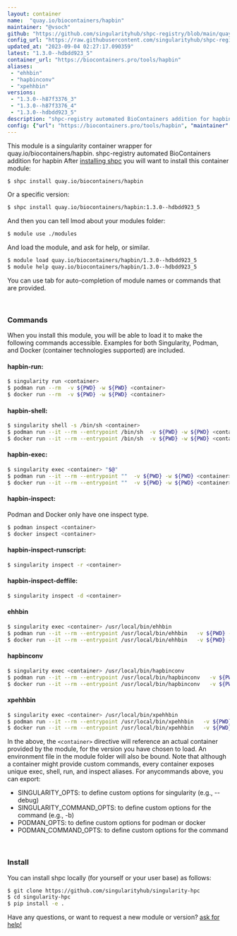 ```yaml
---
layout: container
name:  "quay.io/biocontainers/hapbin"
maintainer: "@vsoch"
github: "https://github.com/singularityhub/shpc-registry/blob/main/quay.io/biocontainers/hapbin/container.yaml"
config_url: "https://raw.githubusercontent.com/singularityhub/shpc-registry/main/quay.io/biocontainers/hapbin/container.yaml"
updated_at: "2023-09-04 02:27:17.090359"
latest: "1.3.0--hdbdd923_5"
container_url: "https://biocontainers.pro/tools/hapbin"
aliases:
 - "ehhbin"
 - "hapbinconv"
 - "xpehhbin"
versions:
 - "1.3.0--h87f3376_3"
 - "1.3.0--h87f3376_4"
 - "1.3.0--hdbdd923_5"
description: "shpc-registry automated BioContainers addition for hapbin"
config: {"url": "https://biocontainers.pro/tools/hapbin", "maintainer": "@vsoch", "description": "shpc-registry automated BioContainers addition for hapbin", "latest": {"1.3.0--hdbdd923_5": "sha256:9d607ae7106e492a13738dfeb9fe5c70dc78025307285acdd95537be6a6ea080"}, "tags": {"1.3.0--h87f3376_3": "sha256:5460436000502eaad2e74461cfafa4f0339a16a4fadc2e5f479fe2339bc0430d", "1.3.0--h87f3376_4": "sha256:4438711921df3a5bff26c4d28ee0434384591036bd9672c2aa6986cf8d3bf23d", "1.3.0--hdbdd923_5": "sha256:9d607ae7106e492a13738dfeb9fe5c70dc78025307285acdd95537be6a6ea080"}, "docker": "quay.io/biocontainers/hapbin", "aliases": {"ehhbin": "/usr/local/bin/ehhbin", "hapbinconv": "/usr/local/bin/hapbinconv", "xpehhbin": "/usr/local/bin/xpehhbin"}}
---
```


This module is a singularity container wrapper for quay.io/biocontainers/hapbin.
shpc-registry automated BioContainers addition for hapbin
After [installing shpc](#install) you will want to install this container module:


```bash
$ shpc install quay.io/biocontainers/hapbin
```

Or a specific version:

```bash
$ shpc install quay.io/biocontainers/hapbin:1.3.0--hdbdd923_5
```

And then you can tell lmod about your modules folder:

```bash
$ module use ./modules
```

And load the module, and ask for help, or similar.

```bash
$ module load quay.io/biocontainers/hapbin/1.3.0--hdbdd923_5
$ module help quay.io/biocontainers/hapbin/1.3.0--hdbdd923_5
```

You can use tab for auto-completion of module names or commands that are provided.

<br>

### Commands

When you install this module, you will be able to load it to make the following commands accessible.
Examples for both Singularity, Podman, and Docker (container technologies supported) are included.

#### hapbin-run:

```bash
$ singularity run <container>
$ podman run --rm  -v ${PWD} -w ${PWD} <container>
$ docker run --rm  -v ${PWD} -w ${PWD} <container>
```

#### hapbin-shell:

```bash
$ singularity shell -s /bin/sh <container>
$ podman run --it --rm --entrypoint /bin/sh  -v ${PWD} -w ${PWD} <container>
$ docker run --it --rm --entrypoint /bin/sh  -v ${PWD} -w ${PWD} <container>
```

#### hapbin-exec:

```bash
$ singularity exec <container> "$@"
$ podman run --it --rm --entrypoint ""  -v ${PWD} -w ${PWD} <container> "$@"
$ docker run --it --rm --entrypoint ""  -v ${PWD} -w ${PWD} <container> "$@"
```

#### hapbin-inspect:

Podman and Docker only have one inspect type.

```bash
$ podman inspect <container>
$ docker inspect <container>
```

#### hapbin-inspect-runscript:

```bash
$ singularity inspect -r <container>
```

#### hapbin-inspect-deffile:

```bash
$ singularity inspect -d <container>
```


#### ehhbin

```bash
$ singularity exec <container> /usr/local/bin/ehhbin
$ podman run --it --rm --entrypoint /usr/local/bin/ehhbin   -v ${PWD} -w ${PWD} <container> -c " $@"
$ docker run --it --rm --entrypoint /usr/local/bin/ehhbin   -v ${PWD} -w ${PWD} <container> -c " $@"
```


#### hapbinconv

```bash
$ singularity exec <container> /usr/local/bin/hapbinconv
$ podman run --it --rm --entrypoint /usr/local/bin/hapbinconv   -v ${PWD} -w ${PWD} <container> -c " $@"
$ docker run --it --rm --entrypoint /usr/local/bin/hapbinconv   -v ${PWD} -w ${PWD} <container> -c " $@"
```


#### xpehhbin

```bash
$ singularity exec <container> /usr/local/bin/xpehhbin
$ podman run --it --rm --entrypoint /usr/local/bin/xpehhbin   -v ${PWD} -w ${PWD} <container> -c " $@"
$ docker run --it --rm --entrypoint /usr/local/bin/xpehhbin   -v ${PWD} -w ${PWD} <container> -c " $@"
```



In the above, the `<container>` directive will reference an actual container provided
by the module, for the version you have chosen to load. An environment file in the
module folder will also be bound. Note that although a container
might provide custom commands, every container exposes unique exec, shell, run, and
inspect aliases. For anycommands above, you can export:

 - SINGULARITY_OPTS: to define custom options for singularity (e.g., --debug)
 - SINGULARITY_COMMAND_OPTS: to define custom options for the command (e.g., -b)
 - PODMAN_OPTS: to define custom options for podman or docker
 - PODMAN_COMMAND_OPTS: to define custom options for the command

<br>

### Install

You can install shpc locally (for yourself or your user base) as follows:

```bash
$ git clone https://github.com/singularityhub/singularity-hpc
$ cd singularity-hpc
$ pip install -e .
```

Have any questions, or want to request a new module or version? [ask for help!](https://github.com/singularityhub/singularity-hpc/issues)